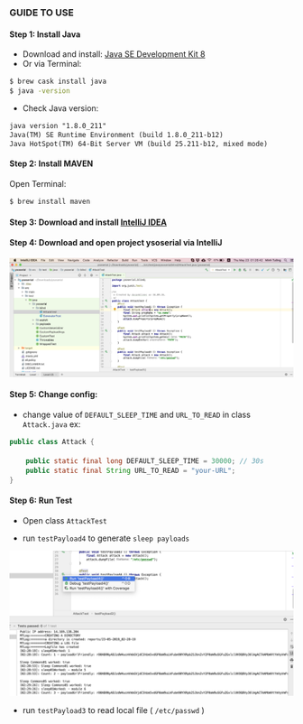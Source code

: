 ### GUIDE TO USE 


#### Step 1: Install Java
- Download and install: [Java SE Development Kit 8](https://www.oracle.com/technetwork/java/javaee/downloads/jdk8-downloads-2133151.html)
- Or via Terminal: 

```bash
$ brew cask install java 
$ java -version
``` 

- Check Java version:

```
java version "1.8.0_211"
Java(TM) SE Runtime Environment (build 1.8.0_211-b12)
Java HotSpot(TM) 64-Bit Server VM (build 25.211-b12, mixed mode)
```

#### Step 2: Install MAVEN
Open Terminal:
             
```bash
$ brew install maven 
```  

#### Step 3: Download and install [IntelliJ IDEA](https://www.jetbrains.com/idea/download/#section=mac)

#### Step 4: Download and open project ysoserial via IntelliJ

![open project](https://github.com/hominhtuong/use-ysoserial/blob/master/resources/open-project.png)

#### Step 5: Change config:

- change value of `DEFAULT_SLEEP_TIME` and `URL_TO_READ` in class `Attack.java`
ex:
```java
public class Attack {
    
    public static final long DEFAULT_SLEEP_TIME = 30000; // 30s
    public static final String URL_TO_READ = "your-URL";
}
```

#### Step 6: Run Test

- Open class `AttackTest`

- run `testPayload4` to generate `sleep payloads`

![run project](https://github.com/hominhtuong/use-ysoserial/blob/master/resources/run-test.png)

- run `testPayload3` to read local file ( `/etc/passwd` )

